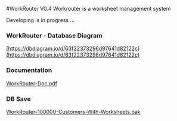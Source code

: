 #WorkRouter V0.4
Workrouter is a worksheet management system

Developing is in progress ...

### WorkRouter - Database Diagram

[https://dbdiagram.io/d/63f22373296d97641d82122c](https://dbdiagram.io/d/63f22373296d97641d82122c)

### Documentation
[WorkRouter-Doc.pdf](WorkRouter-Doc.pdf)

### DB Save
[WorkRouter-100000-Customers-With-Worksheets.bak](WorkRouter-100000-Customers-With-Worksheets.bak)
